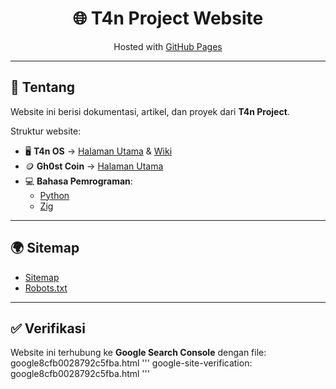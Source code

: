 <h1 align="center">🌐 T4n Project Website</h1>

<p align="center">
  Hosted with <a href="https://pages.github.com/">GitHub Pages</a>
</p>

---

## 📖 Tentang
Website ini berisi dokumentasi, artikel, dan proyek dari **T4n Project**.

Struktur website:
- 🖥️ **T4n OS** → <a href="./T4n-OS/index.html">Halaman Utama</a> & <a href="./T4n-OS/wiki.html">Wiki</a>
- 🪙 **Gh0st Coin** → <a href="./Gh0st-Coin/index.html">Halaman Utama</a>
- 💻 **Bahasa Pemrograman**:
  - <a href="./Lang/python.html">Python</a>
  - <a href="./Lang/zig.html">Zig</a>

---

## 🌍 Sitemap
- [Sitemap](./sitemap.xml)
- [Robots.txt](./robots.txt)

---

## ✅ Verifikasi
Website ini terhubung ke **Google Search Console** dengan file: google8cfb0028792c5fba.html
'''
google-site-verification: google8cfb0028792c5fba.html
'''
